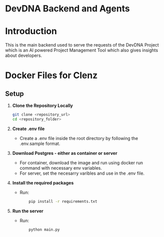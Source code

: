 # DevDNA Backend and Agents

# Introduction

This is the main backend used to serve the requests of the DevDNA Project which is an AI powered Project Management Tool which also gives insights about developers.

# Docker Files for Clenz

## Setup

1. **Clone the Repository Locally**

   ```sh
   git clone <repository_url>
   cd <repository_folder>
   ```

2. **Create .env file**

   - Create a .env file inside the root directory by following the .env.sample format.

3. **Download Postgres - either as container or server**

   - For container, download the image and run using docker run command with necessary env variables.
   - For server, set the necesarry varibles and use in the .env file.

4. **Install the required packages**
   - Run:
     ```sh
         pip install -r requirements.txt
     ```
5. **Run the server**
   - Run:
     ```sh
         python main.py
     ```
